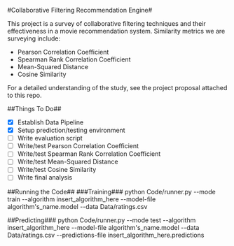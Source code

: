 #Collaborative Filtering Recommendation Engine#

This project is a survey of collaborative filtering techniques and their effectiveness in a movie recommendation system. Similarity metrics we are surveying include:
* Pearson Correlation Coefficient
* Spearman Rank Correlation Coefficient
* Mean-Squared Distance
* Cosine Similarity

For a detailed understanding of the study, see the project proposal attached to this repo.

##Things To Do##
- [x] Establish Data Pipeline
- [x] Setup prediction/testing environment
- [ ] Write evaluation script
- [ ] Write/test Pearson Correlation Coefficient
- [ ] Write/test Spearman Rank Correlation Coefficient
- [ ] Write/test Mean-Squared Distance
- [ ] Write/test Cosine Similarity
- [ ] Write final analysis

##Running the Code##
###Training###
python Code/runner.py --mode train --algorithm insert_algorithm_here --model-file algorithm's_name.model --data Data/ratings.csv

##Predicting###
python Code/runner.py --mode test --algorithm insert_algorithm_here --model-file algorithm's_name.model --data Data/ratings.csv --predictions-file insert_algorithm_here.predictions
